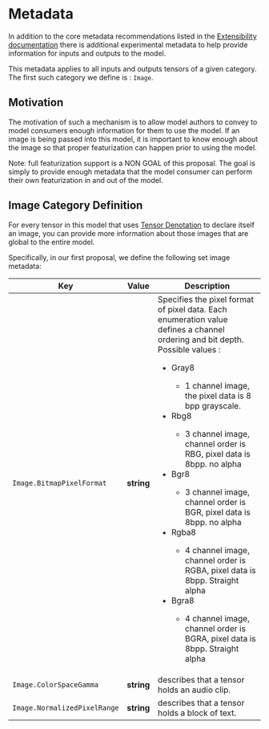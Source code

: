 # Metadata

In addition to the core metadata recommendations listed in the [Extensibility documentation](IR.md) there is additional experimental metadata to help provide information for inputs and outputs to the model.  

This metadata applies to all inputs and outputs tensors of a given category.    The first such category we define is : `Image`.

## Motivation

The motivation of such a mechanism is to allow model authors to convey to model consumers enough information for them to use the model.    If an image is being passed into this model, it is important to know enough
about the image so that proper featurization can happen prior to using the model.   

Note: full featurization support is a NON GOAL of this proposal. The goal is simply to provide enough metadata that the model consumer can perform their own featurization in and out of the model.

## Image Category Definition

For every tensor in this model that uses [Tensor Denotation](TensorDenotation.md) to declare itself an image, you can provide more information about those images that are global to the entire model.

Specifically, in our first proposal, we define the following set image metadata:

|Key|Value|Description|
|-----|----|-----------|
|`Image.BitmapPixelFormat`|__string__| Specifies the pixel format of pixel data. Each enumeration value defines a channel ordering and bit depth. Possible values : <ul><li>Gray8</li><ul><li>1 channel image, the pixel data is 8 bpp grayscale.</li></ul><li>Rbg8</li><ul><li>3 channel image, channel order is RBG, pixel data is 8bpp.  no alpha</li></ul><li>Bgr8</li><ul><li>3 channel image, channel order is BGR, pixel data is 8bpp.  no alpha</li></ul><li>Rgba8</li><ul><li>4 channel image, channel order is RGBA, pixel data is 8bpp.  Straight alpha</li></ul><li>Bgra8</li><ul><li>4 channel image, channel order is BGRA, pixel data is 8bpp.  Straight alpha</li></ul></ul>|
|`Image.ColorSpaceGamma`|__string__| describes that a tensor holds an audio clip.|
|`Image.NormalizedPixelRange`|__string__| describes that a tensor holds a block of text.|


		
